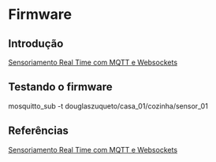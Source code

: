 # Firmware

## Introdução

[Sensoriamento Real Time com MQTT e Websockets](https://douglaszuqueto.com/artigos/sensoriamento-real-time-com-mqtt-e-websockets
)

## Testando o firmware

mosquitto_sub -t douglaszuqueto/casa_01/cozinha/sensor_01

## Referências

[Sensoriamento Real Time com MQTT e Websockets](https://douglaszuqueto.com/artigos/sensoriamento-real-time-com-mqtt-e-websockets
)

